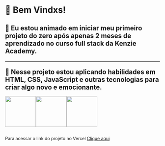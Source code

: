 <h1> 🌴 Bem Vindxs! </h1>
<h2> 🌱  Eu estou animado em iniciar meu primeiro projeto do zero após apenas 2 meses de aprendizado no curso full stack da Kenzie Academy.<hr>
 🐥 Nesse projeto estou aplicando habilidades em HTML, CSS, JavaScript e outras tecnologias para criar algo novo e emocionante.</h2>
 
 <img width="100px" src="https://cdn.jsdelivr.net/gh/devicons/devicon/icons/html5/html5-original.svg" /><img width="100px" src="https://cdn.jsdelivr.net/gh/devicons/devicon/icons/css3/css3-original.svg" /><img width="100px" src="https://cdn.jsdelivr.net/gh/devicons/devicon/icons/javascript/javascript-original.svg" /> 
 
 ##
 
<p>Para acessar o link do projeto no Vercel  <a href="https://projeto-front-end-e-commerce.vercel.app/">Clique aqui</a></p>
          
          
